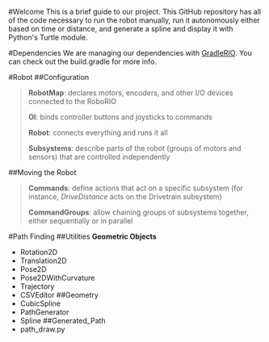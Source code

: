 #Welcome
This is a brief guide to our project. This GitHub repository has all of the code necessary to run the robot manually, run it autonomously either based on time or distance, and generate a spline and display it with Python's Turtle module.

#Dependencies
We are managing our dependencies with [GradleRIO](https://github.com/wpilibsuite/GradleRIO). You can check out the build.gradle for more info. 

#Robot
##Configuration
> **RobotMap**: declares motors, encoders, and other I/O devices connected to the RoboRIO
>
> **OI**: binds controller buttons and joysticks to commands
>
> **Robot**: connects everything and runs it all
>
> **Subsystems**: describe parts of the robot (groups of motors and sensors) that are controlled independently

##Moving the Robot
> **Commands**: define actions that act on a specific subsystem (for instance, _DriveDistance_ acts on the Drivetrain subsystem)
>
> **CommandGroups**: allow chaining groups of subsystems together, either sequentially or in parallel

#Path Finding
##Utilities
**Geometric Objects**
* Rotation2D
* Translation2D
* Pose2D
* Pose2DWithCurvature
* Trajectory
* CSVEditor
##Geometry
* CubicSpline
* PathGenerator
* Spline
##Generated_Path
* path_draw.py






